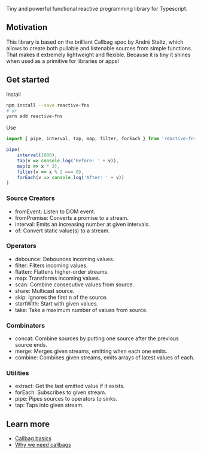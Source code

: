 Tiny and powerful functional reactive programming library for Typescript.

## Motivation

This library is based on the brilliant Callbag spec by André Staltz, which allows to create both pullable and listenable sources from simple functions. That makes it extremely lightweight and flexible. Because it is tiny it shines when used as a primitive for libraries or apps!

## Get started

Install

```bash
npm install --save reactive-fns
# or
yarn add reactive-fns
```

Use

```typescript
import { pipe, interval, tap, map, filter, forEach } from 'reactive-fns'

pipe(
    interval(1000),
    tap(v => console.log('Before: ' + v)),
    map(x => x * 3),
    filter(x => x % 2 === 0),
    forEach(v => console.log('After: ' + v))
)
```

### Source Creators

- fromEvent: Listen to DOM event.
- fromPromise: Converts a promise to a stream.
- interval: Emits an increasing number at given intervals.
- of: Convert static value(s) to a stream.

### Operators

- debounce: Debounces incoming values.
- filter: Filters incoming values.
- flatten: Flattens higher-order streams.
- map: Transforms incoming values.
- scan: Combine consecutive values from source.
- share: Multicast source.
- skip: Ignores the first n of the source.
- startWith: Start with given values.
- take: Take a maximum number of values from source.

### Combinators

- concat: Combine sources by putting one source after the previous source ends.
- merge: Merges given streams, emitting when each one emits.
- combine: Combines given streams, emits arrays of latest values of each.

### Utilities

- extract: Get the last emitted value if it exists.
- forEach: Subscribes to given stream.
- pipe: Pipes sources to operators to sinks.
- tap: Taps into given stream.

## Learn more

* [Callbag basics](https://github.com/staltz/callbag-basics)
* [Why we need callbags](https://staltz.com/why-we-need-callbags.html)
